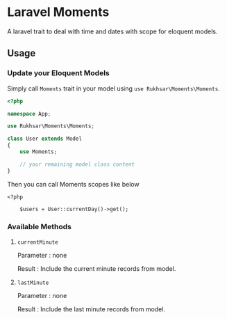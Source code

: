# Laravel Moments

A laravel trait to deal with time and dates with scope for eloquent models.


## Usage

### Update your Eloquent Models

Simply call `Moments` trait in your model using `use Rukhsar\Moments\Moments`.

```php
<?php

namespace App;

use Rukhsar\Moments\Moments;

class User extends Model
{
    use Moments;

    // your remaining model class content
}

```

Then you can call Moments scopes like below

```
<?php

    $users = User::currentDay()->get();

````

### Available Methods

1. `currentMinute`

    Parameter : none

    Result : Include the current minute records from model.

2. `lastMinute`

    Parameter : none

    Result : Include the last minute records from model.


